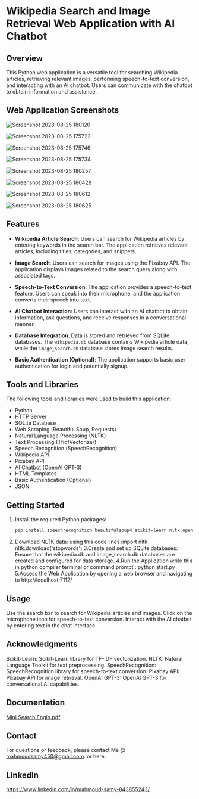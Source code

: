 # Wikipedia Search and Image Retrieval Web Application with AI Chatbot

## Overview

This Python web application is a versatile tool for searching Wikipedia articles, retrieving relevant images, performing speech-to-text conversion, and interacting with an AI chatbot. Users can communicate with the chatbot to obtain information and assistance.

## Web Application Screenshots
![Screenshot 2023-08-25 180120](https://github.com/BlankName450/Mini-Search-Engine-Latest/assets/62857282/0f42c8d7-b9ac-41bf-9468-964236fdf747)

![Screenshot 2023-08-25 175722](https://github.com/BlankName450/Mini-Search-Engine-Latest/assets/62857282/6ce0a47c-6ee0-4dfc-8a9a-0157e9f5b61a)

![Screenshot 2023-08-25 175746](https://github.com/BlankName450/Mini-Search-Engine-Latest/assets/62857282/22b9aa10-18cf-461d-9135-219106f26e94)

![Screenshot 2023-08-25 175734](https://github.com/BlankName450/Mini-Search-Engine-Latest/assets/62857282/3c37a88d-5dac-4214-b1dc-46841b7def8a)

![Screenshot 2023-08-25 180257](https://github.com/BlankName450/Mini-Search-Engine-Latest/assets/62857282/95d7a6af-5de6-4f9c-aa7f-763b85236e32)

![Screenshot 2023-08-25 180428](https://github.com/BlankName450/Mini-Search-Engine-Latest/assets/62857282/c9ab08a1-551c-4425-a406-cb1620d22abb)

![Screenshot 2023-08-25 180612](https://github.com/BlankName450/Mini-Search-Engine-Latest/assets/62857282/74f4ad87-76ee-40a2-bf5e-160bd0121f44)

![Screenshot 2023-08-25 180625](https://github.com/BlankName450/Mini-Search-Engine-Latest/assets/62857282/e39b6f0d-011e-4034-9b77-5ad0ffaa9861)

## Features

- **Wikipedia Article Search**: Users can search for Wikipedia articles by entering keywords in the search bar. The application retrieves relevant articles, including titles, categories, and snippets.

- **Image Search**: Users can search for images using the Pixabay API. The application displays images related to the search query along with associated tags.

- **Speech-to-Text Conversion**: The application provides a speech-to-text feature. Users can speak into their microphone, and the application converts their speech into text.

- **AI Chatbot Interaction**: Users can interact with an AI chatbot to obtain information, ask questions, and receive responses in a conversational manner.

- **Database Integration**: Data is stored and retrieved from SQLite databases. The `wikipedia.db` database contains Wikipedia article data, while the `image_search.db` database stores image search results.

- **Basic Authentication (Optional)**: The application supports basic user authentication for login and potentially signup.

## Tools and Libraries

The following tools and libraries were used to build this application:

- Python
- HTTP Server
- SQLite Database
- Web Scraping (Beautiful Soup, Requests)
- Natural Language Processing (NLTK)
- Text Processing (TfidfVectorizer)
- Speech Recognition (SpeechRecognition)
- Wikipedia API
- Pixabay API
- AI Chatbot (OpenAI GPT-3)
- HTML Templates
- Basic Authentication (Optional)
- JSON

## Getting Started

1. Install the required Python packages:

   ```bash
   pip install speechrecognition beautifulsoup4 scikit-learn nltk openai

2. Download NLTK data: using this code lines 
      import nltk
      nltk.download('stopwords')
3.Create and set up SQLite databases: Ensure that the wikipedia.db and image_search.db databases are created and configured for data storage.
4.Run the Application write this in python compiler terminal or command prompt :
                                                                                  python start.py
5.Access the Web Application by opening a web browser and navigating to http://localhost:7112/

## Usage
Use the search bar to search for Wikipedia articles and images.
Click on the microphone icon for speech-to-text conversion.
Interact with the AI chatbot by entering text in the chat interface.

## Acknowledgments
Scikit-Learn: Scikit-Learn library for TF-IDF vectorization.
NLTK: Natural Language Toolkit for text preprocessing.
SpeechRecognition: SpeechRecognition library for speech-to-text conversion.
Pixabay API: Pixabay API for image retrieval.
OpenAI GPT-3: OpenAI GPT-3 for conversational AI capabilities.

## Documentation
[Mini Search Engin.pdf](https://github.com/BlankName450/Mini-Search-Engine-Latest/files/12703054/Mini.Search.Engin.pdf)


## Contact
For questions or feedback, please contact Me @ mahmoudsamy450@gmail.com. or here. 

## LinkedIn
https://www.linkedin.com/in/mahmoud-samy-843855243/

                      
 
        
